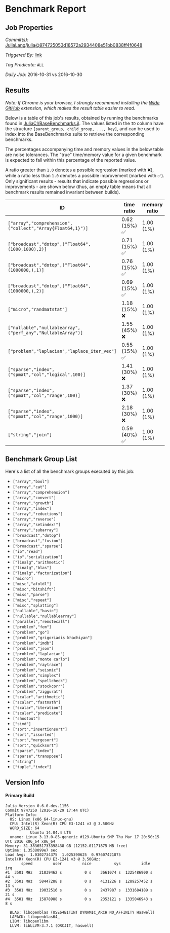 # Benchmark Report

## Job Properties

*Commit(s):* [JuliaLang/julia@974725053d18572a2934408e51bb0838ff4f0648](https://github.com/JuliaLang/julia/commit/974725053d18572a2934408e51bb0838ff4f0648)

*Triggered By:* [link](https://github.com/JuliaLang/julia/commit/974725053d18572a2934408e51bb0838ff4f0648#commitcomment-19627725)

*Tag Predicate:* `ALL`

*Daily Job:* 2016-10-31 vs 2016-10-30

## Results

*Note: If Chrome is your browser, I strongly recommend installing the [Wide GitHub](https://chrome.google.com/webstore/detail/wide-github/kaalofacklcidaampbokdplbklpeldpj?hl=en)
extension, which makes the result table easier to read.*

Below is a table of this job's results, obtained by running the benchmarks found in
[JuliaCI/BaseBenchmarks.jl](https://github.com/JuliaCI/BaseBenchmarks.jl). The values
listed in the `ID` column have the structure `[parent_group, child_group, ..., key]`,
and can be used to index into the BaseBenchmarks suite to retrieve the corresponding
benchmarks.

The percentages accompanying time and memory values in the below table are noise tolerances. The "true"
time/memory value for a given benchmark is expected to fall within this percentage of the reported value.

A ratio greater than `1.0` denotes a possible regression (marked with :x:), while a ratio less
than `1.0` denotes a possible improvement (marked with :white_check_mark:). Only significant results - results
that indicate possible regressions or improvements - are shown below (thus, an empty table means that all
benchmark results remained invariant between builds).

| ID | time ratio | memory ratio |
|----|------------|--------------|
| `["array","comprehension",("collect","Array{Float64,1}")]` | 0.62 (15%) :white_check_mark: | 1.00 (1%)  |
| `["broadcast","dotop",("Float64",(1000,1000),2)]` | 0.71 (15%) :white_check_mark: | 1.00 (1%)  |
| `["broadcast","dotop",("Float64",(1000000,),1)]` | 0.76 (15%) :white_check_mark: | 1.00 (1%)  |
| `["broadcast","dotop",("Float64",(1000000,),2)]` | 0.69 (15%) :white_check_mark: | 1.00 (1%)  |
| `["micro","randmatstat"]` | 1.18 (15%) :x: | 1.00 (1%)  |
| `["nullable","nullablearray",("perf_any","NullableArray")]` | 1.55 (45%) :x: | 1.00 (1%)  |
| `["problem","laplacian","laplace_iter_vec"]` | 0.55 (15%) :white_check_mark: | 1.00 (1%)  |
| `["sparse","index",("spmat","col","logical",100)]` | 1.41 (30%) :x: | 1.00 (1%)  |
| `["sparse","index",("spmat","col","range",100)]` | 1.37 (30%) :x: | 1.00 (1%)  |
| `["sparse","index",("spmat","col","range",1000)]` | 2.18 (30%) :x: | 1.00 (1%)  |
| `["string","join"]` | 0.59 (40%) :white_check_mark: | 1.00 (1%)  |

## Benchmark Group List

Here's a list of all the benchmark groups executed by this job:

- `["array","bool"]`
- `["array","cat"]`
- `["array","comprehension"]`
- `["array","convert"]`
- `["array","growth"]`
- `["array","index"]`
- `["array","reductions"]`
- `["array","reverse"]`
- `["array","setindex!"]`
- `["array","subarray"]`
- `["broadcast","dotop"]`
- `["broadcast","fusion"]`
- `["broadcast","sparse"]`
- `["io","read"]`
- `["io","serialization"]`
- `["linalg","arithmetic"]`
- `["linalg","blas"]`
- `["linalg","factorization"]`
- `["micro"]`
- `["misc","afoldl"]`
- `["misc","bitshift"]`
- `["misc","parse"]`
- `["misc","repeat"]`
- `["misc","splatting"]`
- `["nullable","basic"]`
- `["nullable","nullablearray"]`
- `["parallel","remotecall"]`
- `["problem","fem"]`
- `["problem","go"]`
- `["problem","grigoriadis khachiyan"]`
- `["problem","imdb"]`
- `["problem","json"]`
- `["problem","laplacian"]`
- `["problem","monte carlo"]`
- `["problem","raytrace"]`
- `["problem","seismic"]`
- `["problem","simplex"]`
- `["problem","spellcheck"]`
- `["problem","stockcorr"]`
- `["problem","ziggurat"]`
- `["scalar","arithmetic"]`
- `["scalar","fastmath"]`
- `["scalar","iteration"]`
- `["scalar","predicate"]`
- `["shootout"]`
- `["simd"]`
- `["sort","insertionsort"]`
- `["sort","issorted"]`
- `["sort","mergesort"]`
- `["sort","quicksort"]`
- `["sparse","index"]`
- `["sparse","transpose"]`
- `["string"]`
- `["tuple","index"]`

## Version Info

#### Primary Build

```
Julia Version 0.6.0-dev.1156
Commit 9747250 (2016-10-29 17:44 UTC)
Platform Info:
  OS: Linux (x86_64-linux-gnu)
  CPU: Intel(R) Xeon(R) CPU E3-1241 v3 @ 3.50GHz
  WORD_SIZE: 64
           Ubuntu 14.04.4 LTS
  uname: Linux 3.13.0-85-generic #129-Ubuntu SMP Thu Mar 17 20:50:15 UTC 2016 x86_64 x86_64
Memory: 31.383651733398438 GB (12152.01171875 MB free)
Uptime: 1.3538099e7 sec
Load Avg:  1.0302734375  1.025390625  0.97607421875
Intel(R) Xeon(R) CPU E3-1241 v3 @ 3.50GHz: 
       speed         user         nice          sys         idle          irq
#1  3501 MHz   21839462 s          0 s    3661074 s  1325486900 s         44 s
#2  3501 MHz   58447288 s          0 s    4131226 s  1289257452 s         13 s
#3  3501 MHz   19032516 s          0 s    2437987 s  1331684189 s         21 s
#4  3501 MHz   15878988 s          0 s    2353121 s  1335046943 s          8 s

  BLAS: libopenblas (USE64BITINT DYNAMIC_ARCH NO_AFFINITY Haswell)
  LAPACK: libopenblas64_
  LIBM: libopenlibm
  LLVM: libLLVM-3.7.1 (ORCJIT, haswell)

```
